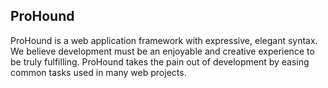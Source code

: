 
## ProHound

ProHound is a web application framework with expressive, elegant syntax. We believe development must be an enjoyable and creative experience to be truly fulfilling. ProHound takes the pain out of development by easing common tasks used in many web projects.
